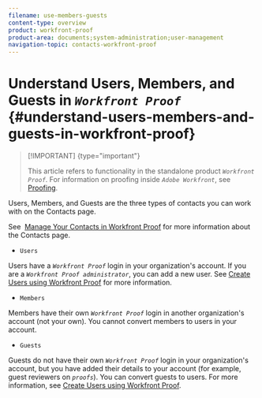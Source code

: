 ```yaml
---
filename: use-members-guests
content-type: overview
product: workfront-proof
product-area: documents;system-administration;user-management
navigation-topic: contacts-workfront-proof
---
```




# Understand Users, Members, and Guests in *`Workfront Proof`* {#understand-users-members-and-guests-in-workfront-proof}



>[!IMPORTANT] {type="important"}
>
>This article refers to functionality in the standalone product *`Workfront Proof`*. For information on proofing inside *`Adobe Workfront`*, see [Proofing](_proofing.md).


Users, Members, and Guests are the three types of contacts you can work with on the Contacts page.


See&nbsp; [Manage Your Contacts in Workfront Proof](manage-contacts.md) for more information about the Contacts page.



*  `Users` 


  Users have a *`Workfront Proof`* login in your organization's account. If you are a *`Workfront Proof administrator`*, you can add a new user. See [Create Users using Workfront Proof](create-users.md) for more information.

*  `Members`   



  Members have their own *`Workfront Proof`* login in another organization's account (not your own). You cannot convert members to users in your account.

*  `Guests`   



  Guests do not have their own *`Workfront Proof`* login in your organization's account, but you have added their details to your account (for example, guest reviewers on *`proofs`*). You can convert guests to users. For more information, see [Create Users using Workfront Proof](create-users.md).



